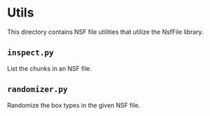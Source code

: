 # Utils

This directory contains NSF file utilities that utilize the NsfFile library.

## `inspect.py`

List the chunks in an NSF file.

## `randomizer.py`

Randomize the box types in the given NSF file.
